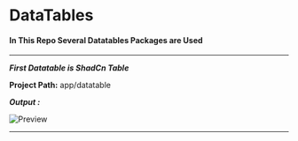 # DataTables

<h4>In This Repo Several Datatables Packages are Used</h4>

---
**_First Datatable is ShadCn Table_**

**Project Path:** app/datatable


**_Output :_**

![Preview](https://github.com/iamtheSk/react_tables/assets/116950828/fdaae10e-7495-4c92-af68-129bcb75ebb4)

---
